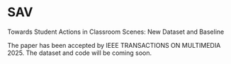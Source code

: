 # SAV
Towards Student Actions in Classroom Scenes: New Dataset and Baseline

The paper has been accepted by IEEE TRANSACTIONS ON MULTIMEDIA 2025.
The dataset and code will be coming soon.
